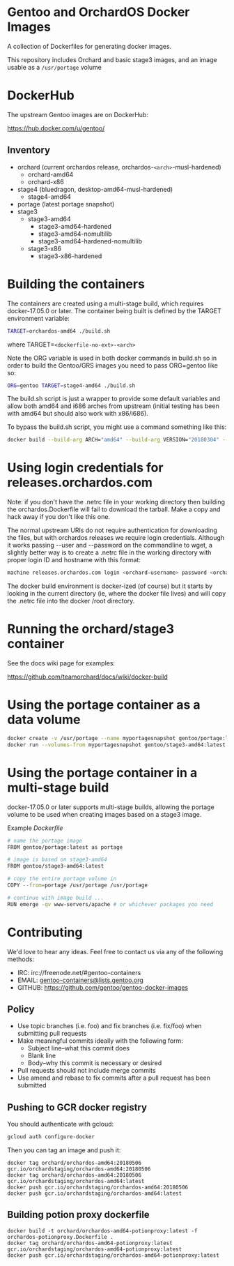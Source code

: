 # Gentoo and OrchardOS Docker Images

A collection of Dockerfiles for generating docker images.

This repository includes Orchard and basic stage3 images, and an
image usable as a `/usr/portage` volume

# DockerHub

The upstream Gentoo images are on DockerHub:

https://hub.docker.com/u/gentoo/

## Inventory

* orchard (current orchardos release, orchardos-``<arch>``-musl-hardened)
  * orchard-amd64
  * orchard-x86
* stage4 (bluedragon, desktop-amd64-musl-hardened)
  * stage4-amd64
* portage (latest portage snapshot)
* stage3
  * stage3-amd64
    * stage3-amd64-hardened
    * stage3-amd64-nomultilib
    * stage3-amd64-hardened-nomultilib
  * stage3-x86
    * stage3-x86-hardened

# Building the containers

The containers are created using a multi-stage build, which requires docker-17.05.0 or later.
The container being built is defined by the TARGET environment variable:

```sh
TARGET=orchardos-amd64 ./build.sh
```

where TARGET=``<dockerfile-no-ext>-<arch>``

Note the ORG variable is used in both docker commands in build.sh so in	order
to build the Gentoo/GRS	images you need	to pass	ORG=gentoo like so:

```sh
ORG=gentoo TARGET=stage4-amd64 ./build.sh
```

The build.sh script is just a wrapper to provide some default variables and
allow both amd64 and i686 arches from upstream (initial testing has been
with amd64 but should also work with x86/i686).

To bypass the build.sh script, you might use a command something like this:

```sh
docker build --build-arg ARCH="amd64" --build-arg VERSION="20180304" --build-arg MICROARCH="amd64" --build-arg BOOTSTRAP="multiarch/alpine:x86-v3.7"  -t "orchard/orchardos-amd64:20180304" -f orchardos.Dockerfile .
```

# Using login credentials for releases.orchardos.com

Note: if you don't have the .netrc file in your working directory then
building the orchardos.Dockerfile will fail to download the tarball.
Make a copy and hack away if you don't like this one.

The normal upstream URIs do not require authentication for downloading the
files, but with orchardos releases we require login credentials.  Although
it works passing --user and --password on the commandline to wget, a slightly
better way is to create a .netrc file in the working directory with proper
login ID and hostname with this format:

```sh
machine releases.orchardos.com login <orchard-username> password <orchard-password>
```

The docker build environment is docker-ized (of course) but it starts by looking
in the current directory (ie, where the docker file lives) and will copy the
.netrc file into the docker /root directory.

# Running the orchard/stage3 container

See the docs wiki page for examples:

https://github.com/teamorchard/docs/wiki/docker-build

# Using the portage container as a data volume

```sh
docker create -v /usr/portage --name myportagesnapshot gentoo/portage:latest /bin/true
docker run --volumes-from myportagesnapshot gentoo/stage3-amd64:latest /bin/bash
```

# Using the portage container in a multi-stage build

docker-17.05.0 or later supports multi-stage builds, allowing the portage volume to be used when creating images based on a stage3 image.

Example _Dockerfile_

```sh
# name the portage image
FROM gentoo/portage:latest as portage

# image is based on stage3-amd64
FROM gentoo/stage3-amd64:latest

# copy the entire portage volume in
COPY --from=portage /usr/portage /usr/portage

# continue with image build ...
RUN emerge -qv www-servers/apache # or whichever packages you need
```


# Contributing

We'd love to hear any ideas.  Feel free to contact us via any of the following
methods:

* IRC: irc://freenode.net/#gentoo-containers
* EMAIL: gentoo-containers@lists.gentoo.org
* GITHUB: https://github.com/gentoo/gentoo-docker-images

## Policy

* Use topic branches (i.e. foo) and fix branches (i.e. fix/foo) when submitting
  pull requests
* Make meaningful commits ideally with the following form:
  * Subject line–what this commit does
  * Blank line
  * Body–why this commit is necessary or desired
* Pull requests should not include merge commits
* Use amend and rebase to fix commits after a pull request has been submitted

## Pushing to GCR docker registry

You should authenticate with gcloud:

```sh
gcloud auth configure-docker
```

Then you can tag an image and push it:

```
docker tag orchard/orchardos-amd64:20180506 gcr.io/orchardstaging/orchardos-amd64:20180506
docker tag orchard/orchardos-amd64:20180506 gcr.io/orchardstaging/orchardos-amd64:latest
docker push gcr.io/orchardstaging/orchardos-amd64:20180506
docker push gcr.io/orchardstaging/orchardos-amd64:latest
```

## Building potion proxy dockerfile

```
docker build -t orchard/orchardos-amd64-potionproxy:latest -f orchardos-potionproxy.Dockerfile .
docker tag orchard/orchardos-amd64-potionproxy:latest gcr.io/orchardstaging/orchardos-amd64-potionproxy:latest
docker push gcr.io/orchardstaging/orchardos-amd64-potionproxy:latest
```
